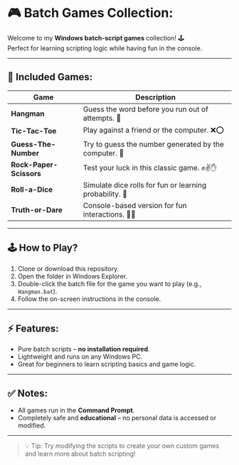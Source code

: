 # 🎮 Batch Games Collection:

Welcome to my **Windows batch-script games** collection! 🕹️  
Perfect for learning scripting logic while having fun in the console.  

---

## 🚀 Included Games:
| Game | Description |
|------|-------------|
| **Hangman** | Guess the word before you run out of attempts. 📝 |
| **Tic-Tac-Toe** | Play against a friend or the computer. ❌⭕ |
| **Guess-The-Number** | Try to guess the number generated by the computer. 🔢 |
| **Rock-Paper-Scissors** | Test your luck in this classic game. ✊✌️✋ |
| **Roll-a-Dice** | Simulate dice rolls for fun or learning probability. 🎲 |
| **Truth-or-Dare** | Console-based version for fun interactions. 🤔🎉 |

---

## 🕹️ How to Play?
1. Clone or download this repository.  
2. Open the folder in Windows Explorer.  
3. Double-click the batch file for the game you want to play (e.g., `Hangman.bat`).  
4. Follow the on-screen instructions in the console.  

---

## ⚡ Features:
- Pure batch scripts – **no installation required**.  
- Lightweight and runs on any Windows PC.  
- Great for beginners to learn scripting basics and game logic.  

---

## ✅ Notes:
- All games run in the **Command Prompt**.  
- Completely safe and **educational** – no personal data is accessed or modified.  

---

> 💡 Tip: Try modifying the scripts to create your own custom games and learn more about batch scripting!

